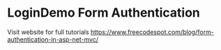 # LoginDemo Form Authentication
Visit website for full tutorials https://www.freecodespot.com/blog/form-authentication-in-asp-net-mvc/
